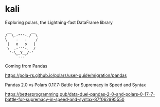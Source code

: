 # kali

Exploring polars, the Lightning-fast DataFrame library

```text
 __         __
/  \.-"""-./  \
\    -   -    /
 |   o   o   |
 \  .-'''-.  /
  '-\__Y__/-'
     `---`
```

Coming from Pandas

<https://pola-rs.github.io/polars/user-guide/migration/pandas>

Pandas 2.0 vs Polars 0.17.7: Battle for Supremacy in Speed and Syntax

<https://betterprogramming.pub/data-duel-pandas-2-0-and-polars-0-17-7-battle-for-supremacy-in-speed-and-syntax-87f062995550>
